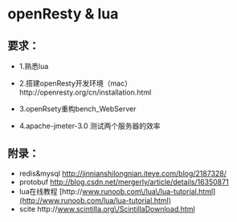 # openResty & lua

## 要求：

* 1.熟悉lua

* 2.搭建openResty开发环境（mac） http:\/\/openresty.org\/cn\/installation.html

* 3.openRsety重构bench\_WebServer

* 4.apache-jmeter-3.0 测试两个服务器的效率


## 附录：

* redis&mysql [http:\/\/jinnianshilongnian.iteye.com\/blog\/2187328\/](http://jinnianshilongnian.iteye.com/blog/2187328/)
* protobuf [http:\/\/blog.csdn.net\/mergerly\/article\/details\/16350871](http://blog.csdn.net/mergerly/article/details/16350871)
* lua在线教程 [http:\/\/www.runoob.com\/lua\/lua-tutorial.html](http://www.runoob.com/lua/lua-tutorial.html)
* scite http:\/\/www.scintilla.org\/ScintillaDownload.html

